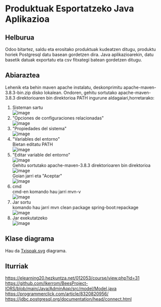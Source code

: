 # Produktuak Esportatzeko Java Aplikazioa
## Helburua
Odoo bitartez, saldu eta erositako produktuak kudeatzen ditugu, produktu horiek Postgresql datu basean gordetzen dira. Java aplikazioarekin, datu basetik datuak exportatu eta csv fitxategi batean gordetzen ditugu.
## Abiaraztea
Lehenik eta behin maven apache instalatu, deskonprimitu apache-maven-3.8.3-bin.zip disko lokalean. Ondoren, gehitu sortutako apache-maven-3.8.3 direktorioaren bin direktorioa PATH ingurune aldagaiari,horretarako:<br>
1. Sisteman sartu<br>
![image](https://user-images.githubusercontent.com/61787900/136778526-705e5f55-30ab-4741-9323-fa00d4e792b8.png)<br>
2. "Opciones de configuraciones relacionadas"<br>
![image](https://user-images.githubusercontent.com/61787900/136778910-8cfcd419-421c-4a9a-9738-392d358141ea.png)<br>
3. "Propiedades del sistema"<br>
![image](https://user-images.githubusercontent.com/61787900/136780051-fa618ed6-9d5c-49d6-9b98-60775f396a92.png)<br>
4. "Variables del entorno"<br>
Bietan editatu PATH<br>
![image](https://user-images.githubusercontent.com/61787900/136795039-6451b0bd-4473-46c7-91a4-540b82d648a5.png)<br>
5. "Editar variable del entorno"<br>
![image](https://user-images.githubusercontent.com/61787900/136815417-da161c5a-d4b9-45a8-aaf9-fb1cdddf4d72.png)<br>
Gehitu sortutako apache-maven-3.8.3 direktorioaren bin direktorioa<br>
![image](https://user-images.githubusercontent.com/61787900/136800746-3739d1db-2b94-422a-a900-b098d5b649cf.png)<br>
Goian jarri eta "Aceptar"<br>
![image](https://user-images.githubusercontent.com/61787900/136816163-f6e96b20-6388-439a-9d55-9d958430c680.png)<br>
6. cmd<br>
cmd-en komando hau jarri mvn-v<br>
![image](https://user-images.githubusercontent.com/61787900/136816726-4bb2a8ea-b508-4ab2-ab68-fe1a160ff7bf.png)<br>
7. Jar sortu<br>
komando hau jarri mvn clean package spring-boot:repackage<br>
![image](https://user-images.githubusercontent.com/61787900/136821004-f4af4eeb-67f6-4316-b4ec-c7521338a86b.png)<br>
8. Jar exekutatzeko<br>
![image](https://user-images.githubusercontent.com/61787900/136821811-b19c1df0-3f20-4c29-81ea-7a6abcd3d10c.png)













## Klase diagrama
Hau da [Txispak.svg](https://github.com/beviga99/txispak_erronka/blob/master/Txispak.svg) diagrama.

## Iturriak
https://elearning20.hezkuntza.net/012053/course/view.php?id=31<br>
https://github.com/Ikerrom/BeesProject-IORS/blob/main/Java/AdminApp/src/model/Model.java<br>
https://programmerclick.com/article/8320820956/<br>
https://jdbc.postgresql.org/documentation/head/connect.html<br>



